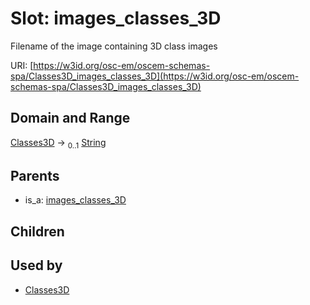 
# Slot: images_classes_3D

Filename of the image containing 3D class images

URI: [https://w3id.org/osc-em/oscem-schemas-spa/Classes3D_images_classes_3D](https://w3id.org/osc-em/oscem-schemas-spa/Classes3D_images_classes_3D)


## Domain and Range

[Classes3D](Classes3D.md) &#8594;  <sub>0..1</sub> [String](types/String.md)

## Parents

 *  is_a: [images_classes_3D](images_classes_3D.md)

## Children


## Used by

 * [Classes3D](Classes3D.md)
